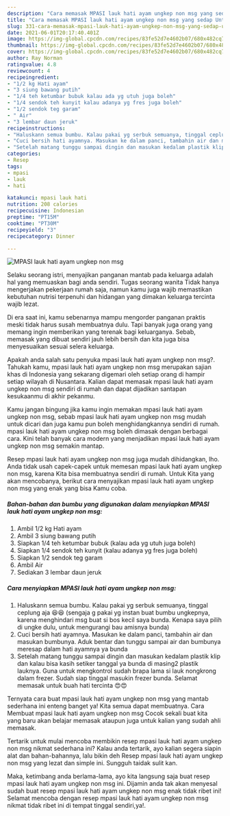 ```yaml
---
description: "Cara memasak MPASI lauk hati ayam ungkep non msg yang sedap Untuk Jualan"
title: "Cara memasak MPASI lauk hati ayam ungkep non msg yang sedap Untuk Jualan"
slug: 331-cara-memasak-mpasi-lauk-hati-ayam-ungkep-non-msg-yang-sedap-untuk-jualan
date: 2021-06-01T20:17:40.401Z
image: https://img-global.cpcdn.com/recipes/83fe52d7e4602b07/680x482cq70/mpasi-lauk-hati-ayam-ungkep-non-msg-foto-resep-utama.jpg
thumbnail: https://img-global.cpcdn.com/recipes/83fe52d7e4602b07/680x482cq70/mpasi-lauk-hati-ayam-ungkep-non-msg-foto-resep-utama.jpg
cover: https://img-global.cpcdn.com/recipes/83fe52d7e4602b07/680x482cq70/mpasi-lauk-hati-ayam-ungkep-non-msg-foto-resep-utama.jpg
author: Ray Norman
ratingvalue: 4.8
reviewcount: 4
recipeingredient:
- "1/2 kg Hati ayam"
- "3 siung bawang putih"
- "1/4 teh ketumbar bubuk kalau ada yg utuh juga boleh"
- "1/4 sendok teh kunyit kalau adanya yg fres juga boleh"
- "1/2 sendok teg garam"
- " Air"
- "3 lembar daun jeruk"
recipeinstructions:
- "Haluskann semua bumbu. Kalau pakai yg serbuk semuanya, tinggal ceplung aja 😆😆 (sengaja g pakai yg instan buat bumbu ungkepnya, karena menghindari msg buat si bos kecil saya bunda. Kenapa saya pilih di ungke dulu, untuk mengurangi bau amisnya bunda)"
- "Cuci bersih hati ayamnya. Masukan ke dalam panci, tambahin air dan masukan bumbunya. Aduk bentar dan tunggu sampai air dan bumbunya meresap dalam hati ayamnya ya bunda"
- "Setelah matang tunggu sampai dingin dan masukan kedalam plastik klip dan kalau bisa kasih setiker tanggal ya bunda di masing2 plastik lauknya. Guna untuk mengkontrol sudah brapa lama si lauk nongkrong dalam frezer. Sudah siap tinggal masukin frezer bunda. Selamat memasak untuk buah hati tercinta 😍😍"
categories:
- Resep
tags:
- mpasi
- lauk
- hati

katakunci: mpasi lauk hati 
nutrition: 208 calories
recipecuisine: Indonesian
preptime: "PT15M"
cooktime: "PT30M"
recipeyield: "3"
recipecategory: Dinner

---
```



![MPASI lauk hati ayam ungkep non msg](https://img-global.cpcdn.com/recipes/83fe52d7e4602b07/680x482cq70/mpasi-lauk-hati-ayam-ungkep-non-msg-foto-resep-utama.jpg)

Selaku seorang istri, menyajikan panganan mantab pada keluarga adalah hal yang memuaskan bagi anda sendiri. Tugas seorang  wanita Tidak hanya mengerjakan pekerjaan rumah saja, namun kamu juga wajib memastikan kebutuhan nutrisi terpenuhi dan hidangan yang dimakan keluarga tercinta wajib lezat.

Di era  saat ini, kamu sebenarnya mampu mengorder panganan praktis meski tidak harus susah membuatnya dulu. Tapi banyak juga orang yang memang ingin memberikan yang terenak bagi keluarganya. Sebab, memasak yang dibuat sendiri jauh lebih bersih dan kita juga bisa menyesuaikan sesuai selera keluarga. 



Apakah anda salah satu penyuka mpasi lauk hati ayam ungkep non msg?. Tahukah kamu, mpasi lauk hati ayam ungkep non msg merupakan sajian khas di Indonesia yang sekarang digemari oleh setiap orang di hampir setiap wilayah di Nusantara. Kalian dapat memasak mpasi lauk hati ayam ungkep non msg sendiri di rumah dan dapat dijadikan santapan kesukaanmu di akhir pekanmu.

Kamu jangan bingung jika kamu ingin memakan mpasi lauk hati ayam ungkep non msg, sebab mpasi lauk hati ayam ungkep non msg mudah untuk dicari dan juga kamu pun boleh menghidangkannya sendiri di rumah. mpasi lauk hati ayam ungkep non msg boleh dimasak dengan berbagai cara. Kini telah banyak cara modern yang menjadikan mpasi lauk hati ayam ungkep non msg semakin mantap.

Resep mpasi lauk hati ayam ungkep non msg juga mudah dihidangkan, lho. Anda tidak usah capek-capek untuk memesan mpasi lauk hati ayam ungkep non msg, karena Kita bisa membuatnya sendiri di rumah. Untuk Kita yang akan mencobanya, berikut cara menyajikan mpasi lauk hati ayam ungkep non msg yang enak yang bisa Kamu coba.

<!--inarticleads1-->

##### Bahan-bahan dan bumbu yang digunakan dalam menyiapkan MPASI lauk hati ayam ungkep non msg:

1. Ambil 1/2 kg Hati ayam
1. Ambil 3 siung bawang putih
1. Siapkan 1/4 teh ketumbar bubuk (kalau ada yg utuh juga boleh)
1. Siapkan 1/4 sendok teh kunyit (kalau adanya yg fres juga boleh)
1. Siapkan 1/2 sendok teg garam
1. Ambil  Air
1. Sediakan 3 lembar daun jeruk




<!--inarticleads2-->

##### Cara menyiapkan MPASI lauk hati ayam ungkep non msg:

1. Haluskann semua bumbu. Kalau pakai yg serbuk semuanya, tinggal ceplung aja 😆😆 (sengaja g pakai yg instan buat bumbu ungkepnya, karena menghindari msg buat si bos kecil saya bunda. Kenapa saya pilih di ungke dulu, untuk mengurangi bau amisnya bunda)
1. Cuci bersih hati ayamnya. Masukan ke dalam panci, tambahin air dan masukan bumbunya. Aduk bentar dan tunggu sampai air dan bumbunya meresap dalam hati ayamnya ya bunda
1. Setelah matang tunggu sampai dingin dan masukan kedalam plastik klip dan kalau bisa kasih setiker tanggal ya bunda di masing2 plastik lauknya. Guna untuk mengkontrol sudah brapa lama si lauk nongkrong dalam frezer. Sudah siap tinggal masukin frezer bunda. Selamat memasak untuk buah hati tercinta 😍😍




Ternyata cara buat mpasi lauk hati ayam ungkep non msg yang mantab sederhana ini enteng banget ya! Kita semua dapat membuatnya. Cara Membuat mpasi lauk hati ayam ungkep non msg Cocok sekali buat kita yang baru akan belajar memasak ataupun juga untuk kalian yang sudah ahli memasak.

Tertarik untuk mulai mencoba membikin resep mpasi lauk hati ayam ungkep non msg nikmat sederhana ini? Kalau anda tertarik, ayo kalian segera siapin alat dan bahan-bahannya, lalu bikin deh Resep mpasi lauk hati ayam ungkep non msg yang lezat dan simple ini. Sungguh taidak sulit kan. 

Maka, ketimbang anda berlama-lama, ayo kita langsung saja buat resep mpasi lauk hati ayam ungkep non msg ini. Dijamin anda tak akan menyesal sudah buat resep mpasi lauk hati ayam ungkep non msg enak tidak ribet ini! Selamat mencoba dengan resep mpasi lauk hati ayam ungkep non msg nikmat tidak ribet ini di tempat tinggal sendiri,ya!.

